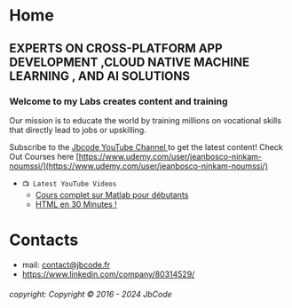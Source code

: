# Home
## EXPERTS ON CROSS-PLATFORM APP DEVELOPMENT ,CLOUD NATIVE MACHINE LEARNING , AND AI SOLUTIONS

### Welcome to my Labs creates content and training 
Our mission is to educate the world by training millions on vocational skills that directly lead to jobs or upskilling.

Subscribe to the [Jbcode YouTube Channel ](https://www.youtube.com/@JbCode) to get the latest content!
Check Out Courses here [https://www.udemy.com/user/jeanbosco-ninkam-noumssi/](https://www.udemy.com/user/jeanbosco-ninkam-noumssi/)


* `📺 Latest YouTube Videos`
  * [Cours complet sur Matlab pour débutants](https://youtu.be/kKdRgZLVxuQ)
  * [HTML en 30 Minutes !](https://youtu.be/7t60VCmY7bQ)

# Contacts
  * mail: contact@jbcode.fr
  * https://www.linkedin.com/company/80314529/








###### copyright: Copyright &copy; 2016 - 2024 JbCode
